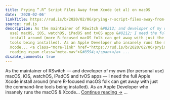 ```yaml
---
title: Prying “.R” Script Files Away from Xcode (et al) on macOS
date: '2020-02-06'
linkTitle: https://rud.is/b/2020/02/06/prying-r-script-files-away-from-xcode-et-al-on-macos/
source: rud.is
description: As the maintainer of RSwitch &#8212; and developer of my own (for personal
  use) macOS, iOS, watchOS, iPadOS and tvOS apps &#8212; I need the full Apple Xcode
  install around (more R-focused macOS folk can get away with just the command-line
  tools being installed). As an Apple Developer who insanely runs the macOS &#38;
  Xcode... <a class="more-link" href="https://rud.is/b/2020/02/06/prying-r-script-files-away-from-xcode-et-al-on-macos/">Continue
  reading <span class="meta-nav">&#8594;</span></a> ...
disable_comments: true
---
```

As the maintainer of RSwitch &#8212; and developer of my own (for personal use) macOS, iOS, watchOS, iPadOS and tvOS apps &#8212; I need the full Apple Xcode install around (more R-focused macOS folk can get away with just the command-line tools being installed). As an Apple Developer who insanely runs the macOS &#38; Xcode... <a class="more-link" href="https://rud.is/b/2020/02/06/prying-r-script-files-away-from-xcode-et-al-on-macos/">Continue reading <span class="meta-nav">&#8594;</span></a> ...